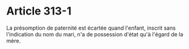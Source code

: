 # Article 313-1

La présomption de paternité est écartée quand l'enfant, inscrit sans l'indication du nom du mari, n'a de possession d'état qu'à l'égard de la mère.